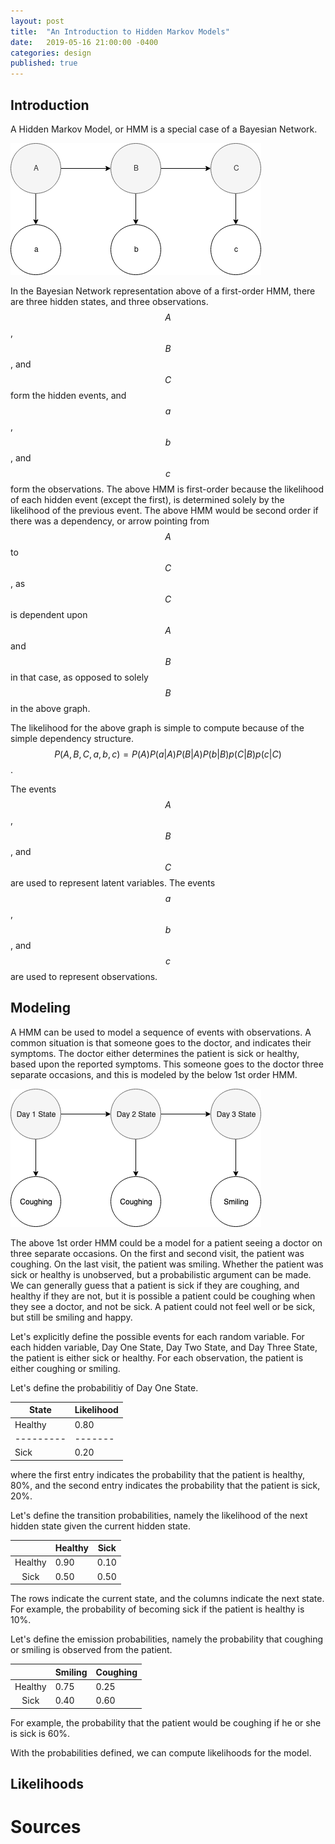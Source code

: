 ```yaml
---
layout: post
title:  "An Introduction to Hidden Markov Models"
date:   2019-05-16 21:00:00 -0400
categories: design
published: true
---
```

<script type="text/x-mathjax-config">
    MathJax.Hub.Config({
        tex2jax: {
          skipTags: ['script', 'noscript', 'style', 'textarea', 'pre']
        }
      });

    MathJax.Hub.Queue(function() {
        var all = MathJax.Hub.getAllJax(), i;
        for(i=0; i < all.length; i += 1) {
            all[i].SourceElement().parentNode.className += ' has-jax';
        }
    });

  </script>

<script type="text/javascript" src="https://cdn.mathjax.org/mathjax/latest/MathJax.js?config=TeX-AMS-MML_HTMLorMML"></script>
<!-- You’ll find this post in your `_posts` directory. Go ahead and edit it and re-build the site to see your changes. You can rebuild the site in many different ways, but the most common way is to run `jekyll serve`, which launches a web server and auto-regenerates your site when a file is updated.

To add new posts, simply add a file in the `_posts` directory that follows the convention `YYYY-MM-DD-name-of-post.ext` and includes the necessary front matter. Take a look at the source for this post to get an idea about how it works.

Jekyll also offers powerful support for code snippets: -->
## Introduction
A Hidden Markov Model, or HMM is a special case of a Bayesian Network.

![image](/assets/images/HMM-three.png "An image of a basic Hidden Markov Model, 3 hidden states, 3 observations")

In the Bayesian Network representation above of a first-order HMM, there are three hidden states, and three observations.
$$A$$, $$B$$, and $$C$$ form the hidden events, and $$a$$, $$b$$, and $$c$$ form the observations.
The above HMM is first-order because the likelihood of each
hidden event (except the first), is determined solely
by the likelihood of the previous event. The above HMM would be second
order if there was a dependency, or arrow pointing from $$A$$ to $$C$$,
as $$C$$ is dependent upon $$A$$ and $$B$$ in that case, 
as opposed to solely $$B$$ in the above graph.

The likelihood for the above graph
is simple to compute because of the simple dependency structure.
$$P(A,B,C,a,b,c)=P(A)P(a|A)P(B|A)P(b|B)p(C|B)p(c|C)$$.

The events $$A$$, $$B$$, and $$C$$ are used to represent latent
variables. The events $$a$$, $$b$$, and $$c$$ are used
to represent observations.

## Modeling

A HMM can be used to model a sequence of events with observations.
A common situation is that someone goes to the doctor,
and indicates their symptoms. The doctor either determines
the patient is sick or healthy, based upon the reported symptoms.
This someone goes to the doctor three separate occasions,
and this is modeled by the below 1st order HMM.

![image](/assets/images/HMM-doctor.png "An image of a Hidden Markov Model, modeling a patient with a Doctor")

The above 1st order HMM could be a model for a patient
seeing a doctor on three separate occasions. On the first
and second visit, the patient was coughing. On the last
visit, the patient was smiling. Whether
the patient was sick or healthy is unobserved, but a probabilistic
argument can be made. We can generally guess
that a patient is sick if they are coughing, and healthy if they are not,
but it is possible a patient could be coughing when they see a doctor,
and not be sick. A patient could not feel well or be sick, but still be smiling and happy.

Let's explicitly define the possible events for each random variable.
For each hidden variable, Day One State, Day Two State, and Day Three State,
the patient is either sick or healthy.
For each observation, the patient is either coughing or smiling.

Let's define the probabilitiy of Day One State.

| State | Likelihood |
|---------|-------|
| Healthy | 0.80 |
|---------|-------|
| Sick |  0.20 |

where the first entry indicates the probability that
the patient is healthy, 80%, and the second entry
indicates the probability that the patient is sick, 20%.

Let's define the transition probabilities,
namely the likelihood of the next hidden state
given the current hidden state.

|  | Healthy | Sick |
|:-------:|---------|-------|
| Healthy |  0.90 |  0.10 |
| Sick | 0.50 | 0.50 |

The rows indicate the current state, and the columns indicate
the next state. For example, the probability 
of becoming sick if the patient is healthy is 10%.

Let's define the emission probabilities,
namely the probability that coughing or smiling
is observed from the patient.

|  | Smiling | Coughing |
|:-------:|---------|-------|
| Healthy |  0.75 |  0.25 |
| Sick | 0.40 | 0.60 |

For example, the probability that the patient would be coughing
if he or she is sick is 60%.

With the probabilities defined, we can compute likelihoods
for the model.

## Likelihoods



# Sources
